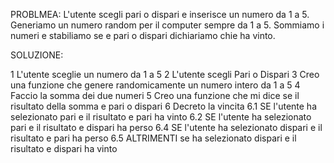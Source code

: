 PROBLMEA: L'utente scegli pari o dispari e inserisce un numero da 1 a 5. Generiamo un numero random per il computer sempre da 1 a 5. Sommiamo i numeri e stabiliamo se e pari o dispari dichiariamo chie ha vinto.

SOLUZIONE:

1 L'utente sceglie un numero da 1 a 5
2 L'utente scegli Pari o Dispari
3 Creo una funzione che genere randomicamente un numero intero da 1 a 5 
4 Faccio la somma dei due numeri
5 Creo una funzione che mi dice se il risultato della somma e pari o dispari
6 Decreto la vincita
    6.1 SE l'utente ha selezionato pari e il risultato e pari ha vinto
    6.2 SE l'utente ha selezionato pari e il risultato e dispari ha perso
    6.4 SE l'utente ha selezionato dispari e il risultato e pari ha perso
    6.5 ALTRIMENTI se ha selezionato dispari e il risultato e dispari ha vinto
